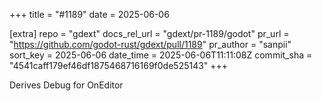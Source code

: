 +++
title = "#1189"
date = 2025-06-06

[extra]
repo = "gdext"
docs_rel_url = "gdext/pr-1189/godot"
pr_url = "https://github.com/godot-rust/gdext/pull/1189"
pr_author = "sanpii"
sort_key = 2025-06-06
date_time = 2025-06-06T11:11:08Z
commit_sha = "4541caff179ef46df1875468716169f0de525143"
+++

Derives Debug for OnEditor
